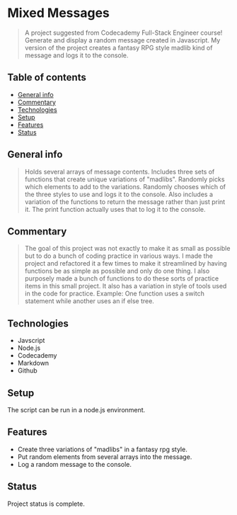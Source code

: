 # Mixed Messages

> A project suggested from Codecademy Full-Stack Engineer course! Generate and display a random message created in Javascript. My version of the project creates a fantasy RPG style madlib kind of message and logs it to the console.

## Table of contents

* [General info](#general-info)
* [Commentary](#commentary)
* [Technologies](#technologies)
* [Setup](#setup)
* [Features](#features)
* [Status](#status)

## General info

> Holds several arrays of message contents. Includes three sets of functions that create unique variations of "madlibs". Randomly picks which elements to add to the variations. Randomly chooses which of the three styles to use and logs it to the console. Also includes a variation of the functions to return the message rather than just print it. The print function actually uses that to log it to the console.

## Commentary

> The goal of this project was not exactly to make it as small as possible but to do a bunch of coding practice in various ways. I made the project and refactored it a few times to make it streamlined by having functions be as simple as possible and only do one thing. I also purposely made a bunch of functions to do these sorts of practice items in this small project. It also has a variation in style of tools used in the code for practice. Example: One function uses a switch statement while another uses an if else tree.

## Technologies

* Javscript
* Node.js
* Codecademy
* Markdown
* Github

## Setup

The script can be run in a node.js environment.

## Features

* Create three variations of "madlibs" in a fantasy rpg style.
* Put random elements from several arrays into the message.
* Log a random message to the console.

## Status

Project status is complete.
